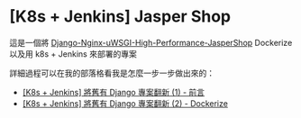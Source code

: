 # [K8s + Jenkins] Jasper Shop

這是一個將 [Django-Nginx-uWSGI-High-Performance-JasperShop](https://github.com/JasperSui/Django-Nginx-uWSGI-High-Performance-JasperShop) Dockerize 以及用 k8s + Jenkins 來部署的專案

詳細過程可以在我的部落格看我是怎麼一步一步做出來的：

- [[K8s + Jenkins] 將舊有 Django 專案翻新 (1) - 前言](https://jaspersui.xyz/2020/06/02/k8s-jenkins-django-project-1/)
- [[K8s + Jenkins] 將舊有 Django 專案翻新 (2) - Dockerize](https://jaspersui.xyz/2020/06/03/k8s-jenkins-django-project-2/)
